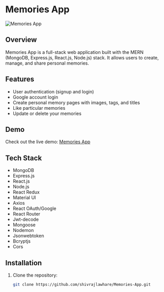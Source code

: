 # Memories App

![Memories App](link-to-your-app-screenshot.png)

## Overview

Memories App is a full-stack web application built with the MERN (MongoDB, Express.js, React.js, Node.js) stack. It allows users to create, manage, and share personal memories.

## Features

- User authentication (signup and login)
- Google account login
- Create personal memory pages with images, tags, and titles
- Like particular memories
- Update or delete your memories

## Demo

Check out the live demo: [Memories App](https://memories-app2603.netlify.app/)

## Tech Stack

- MongoDB
- Express.js
- React.js
- Node.js
- React Redux
- Material UI
- Axios
- React OAuth/Google
- React Router
- Jwt-decode
- Mongoose
- Nodemon
- Jsonwebtoken
- Bcryptjs
- Cors

## Installation

1. Clone the repository:

   ```bash
   git clone https://github.com/shivrajlawhare/Memories-App.git
